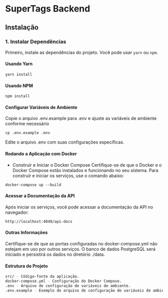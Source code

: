 # SuperTags Backend

## Instalação

### 1. Instalar Dependências

Primeiro, instale as dependências do projeto. Você pode usar `yarn` ou `npm`.

#### Usando Yarn

```yarn install```

#### Usando NPM

```npm install```

#### Configurar Variáveis de Ambiente

Copie o arquivo .env.example para .env e ajuste as variáveis de ambiente conforme necessário

```cp .env.example .env```

Edite o arquivo .env com suas configurações específicas.

#### Rodando a Aplicação com Docker

- Construir e Iniciar o Docker Compose
Certifique-se de que o Docker e o Docker Compose estão instalados e funcionando no seu sistema. Para construir e iniciar os serviços, use o comando abaixo:

```docker-compose up --build```

#### Acessar a Documentação da API

Após iniciar os serviços, você pode acessar a documentação da API no navegador:

```http://localhost:4040/api-docs```

#### Outras Informações

Certifique-se de que as portas configuradas no docker-compose.yml não estejam em uso por outros serviços.
O banco de dados PostgreSQL será iniciado e persistirá os dados no diretório ./data.

#### Estrutura do Projeto

```bash
src/ - Código-fonte da aplicação.
docker-compose.yml - Configuração do Docker Compose.
.env - Arquivo de configuração de variáveis de ambiente.
.env.example - Exemplo de arquivo de configuração de variáveis de ambiente.
```
